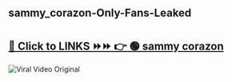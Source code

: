 
 ## sammy_corazon-Only-Fans-Leaked

# <h2><a href="https://clipsfans.com/sammy_corazon&ref=git">🔗 Click to LINKS ⏩⏩ 👉 🟢 sammy corazon </a></h2>

<a href="https://clipsfans.com/sammy_corazon&ref=git" rel="nofollow" data-target="animated-image.originalLink"><img src="https://i.ibb.co.com/xMMVF88/686577567.gif" alt="Viral Video Original" style="max-width: 100%; display: inline-block;" data-target="animated-image.originalImage"></a>
